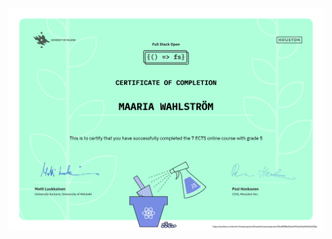 ![Certificate for completing Full Stack Open 7 ECTS online course with grade 5, issued to Maaria Wahlström](/certificateFullstack.png) 
